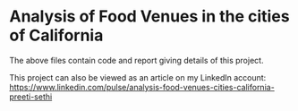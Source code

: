# Analysis of Food Venues in the cities of California

The above files contain code and report giving details of this project.

This project can also be viewed as an article on my LinkedIn account:</br>
https://www.linkedin.com/pulse/analysis-food-venues-cities-california-preeti-sethi

